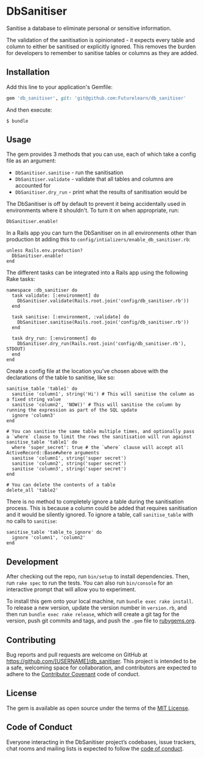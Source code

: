 # DbSanitiser

Sanitise a database to eliminate personal or sensitive information.

The validation of the sanitisation is opinionated - it expects every table and
column to either be sanitised or explicitly ignored. This removes the burden for
developers to remember to sanitise tables or columns as they are added.

## Installation

Add this line to your application's Gemfile:

```ruby
gem 'db_sanitiser', git: 'git@github.com:Futurelearn/db_sanitiser'
```

And then execute:

    $ bundle

## Usage

The gem provides 3 methods that you can use, each of which take a config file as an argument:

* `DbSanitiser.sanitise` - run the sanitisation
* `DbSanitiser.validate` - validate that all tables and columns are accounted for
* `DbSanitiser.dry_run` - print what the results of sanitisation would be

The DbSanitiser is off by default to prevent it being accidentally used in environments where it shouldn't. To turn it on when appropriate, run:

```
DbSanitiser.enable!
```

In a Rails app you can turn the DbSanitiser on in all environments other than production bt adding this to `config/intializers/enable_db_sanitiser.rb`:

```
unless Rails.env.production?
  DbSanitiser.enable!
end
```

The different tasks can be integrated into a Rails app using the following Rake tasks:

```
namespace :db_sanitiser do
  task validate: [:environment] do
    DbSanitiser.validate(Rails.root.join('config/db_sanitiser.rb'))
  end

  task sanitise: [:environment, :validate] do
    DbSanitiser.sanitise(Rails.root.join('config/db_sanitiser.rb'))
  end

  task dry_run: [:environment] do
    DbSanitiser.dry_run(Rails.root.join('config/db_sanitiser.rb'), STDOUT)
  end
end
```

Create a config file at the location you've chosen above with the declarations of the table to sanitise, like so:

```
sanitise_table 'table1' do
  sanitise 'column1', string('Hi') # This will sanitise the column as a fixed string value
  sanitise 'column2', 'NOW()' # This will sanitise the column by running the expression as part of the SQL update
  ignore 'column3'
end

# You can sanitise the same table multiple times, and optionally pass a `where` clause to limit the rows the sanitisation will run against
sanitise_table 'table1' do
  where 'super_secret': true # the `where` clause will accept all ActiveRecord::Base#where arguments
  sanitise 'column1', string('super secret')
  sanitise 'column2', string('super secret')
  sanitise 'column3', string('super secret')
end

# You can delete the contents of a table
delete_all 'table2'
```

There is no method to completely ignore a table during the sanitisation process. This is because a column could be added that requires sanitisation and it would be silently ignored. To ignore a table, call `sanitise_table` with no calls to `sanitise`:

```
sanitise_table 'table_to_ignore' do
  ignore 'column1', 'column2'
end
```

## Development

After checking out the repo, run `bin/setup` to install dependencies. Then, run `rake spec` to run the tests. You can also run `bin/console` for an interactive prompt that will allow you to experiment.

To install this gem onto your local machine, run `bundle exec rake install`. To release a new version, update the version number in `version.rb`, and then run `bundle exec rake release`, which will create a git tag for the version, push git commits and tags, and push the `.gem` file to [rubygems.org](https://rubygems.org).

## Contributing

Bug reports and pull requests are welcome on GitHub at https://github.com/[USERNAME]/db_sanitiser. This project is intended to be a safe, welcoming space for collaboration, and contributors are expected to adhere to the [Contributor Covenant](http://contributor-covenant.org) code of conduct.

## License

The gem is available as open source under the terms of the [MIT License](https://opensource.org/licenses/MIT).

## Code of Conduct

Everyone interacting in the DbSanitiser project’s codebases, issue trackers, chat rooms and mailing lists is expected to follow the [code of conduct](https://github.com/[USERNAME]/db_sanitiser/blob/master/CODE_OF_CONDUCT.md).
